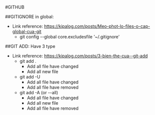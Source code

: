 #GITHUB

##GITIGNORE in global:
- Link reference: https://kipalog.com/posts/Meo-phot-lo-files-o-cap-global-cua-git
  + git config --global core.excludesfile '~/.gitignore'

##GIT ADD: Have 3 type
  - Link reference: https://kipalog.com/posts/3-bien-the-cua--git-add
    + git add .
      * Add all file have changed
      * Add all new file
    + git add -U
      * Add all file have changed
      * Add all file have removed
    + git add -A (or --all)
      * Add all file have changed
      * Add all new file
      * Add all file have removed
